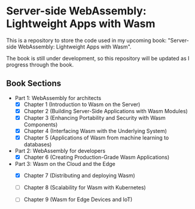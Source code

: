 # Server-side WebAssembly: Lightweight Apps with Wasm

This is a repository to store the code used in my upcoming book: "Server-side WebAssembly: Lightweight Apps with Wasm".

The book is still under development, so this repository will be updated as I progress through the book.

## Book Sections

- Part 1: WebAssembly for architects
    - [x] Chapter 1 (Introduction to Wasm on the Server)
    - [x] Chapter 2 (Building Server-Side Applications with Wasm Modules)
    - [x] Chapter 3 (Enhancing Portability and Security with Wasm Components)
    - [x] Chapter 4 (Interfacing Wasm with the Underlying System)
    - [x] Chapter 5 (Applications of Wasm from machine learning to databases)
- Part 2: WebAssembly for developers
    - [x] Chapter 6 (Creating Production-Grade Wasm Applications)
- Part 3: Wasm on the Cloud and the Edge
    - [x] Chapter 7 (Distributing and deploying Wasm)
    - [ ] Chapter 8 (Scalability for Wasm with Kubernetes)
    - [ ] Chapter 9 (Wasm for Edge Devices and IoT)

